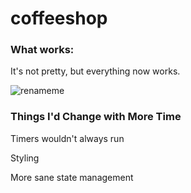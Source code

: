 # coffeeshop

### What works:

It's not pretty, but everything now works. 

![renameme](https://user-images.githubusercontent.com/6922904/94186117-4675ad00-fe74-11ea-9fb3-7219acb56ee6.gif)

### Things I'd Change with More Time

Timers wouldn't always run

Styling

More sane state management
